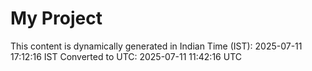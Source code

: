 # My Project

This content is dynamically generated in Indian Time (IST): 2025-07-11 17:12:16 IST
Converted to UTC: 2025-07-11 11:42:16 UTC
